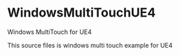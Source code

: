 # WindowsMultiTouchUE4
Windows MultiTouch for UE4

This source files is windows multi touch example for UE4 


